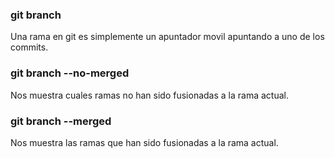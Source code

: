 ### git branch
Una rama en git es simplemente un apuntador movil apuntando a uno de los commits.

### git branch --no-merged
Nos muestra cuales ramas no han sido fusionadas a la rama actual.

### git branch --merged
Nos muestra las ramas que han sido fusionadas a la rama actual.